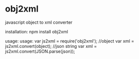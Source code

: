 obj2xml
=======

javascript object to xml converter

installation:
	npm install obj2xml

usage:
	usage:
	var js2xml = require('obj2xml');
	//object
	var xml = js2xml.convert(object);
	//json string
	var xml = js2xml.convert(JSON.parse(json));

